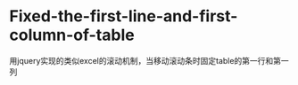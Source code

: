 Fixed-the-first-line-and-first-column-of-table
==============================================

用jquery实现的类似excel的滚动机制，当移动滚动条时固定table的第一行和第一列
